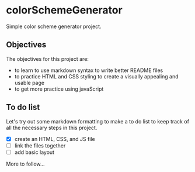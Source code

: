 # colorSchemeGenerator
Simple color scheme generator project.

## Objectives
The objectives for this project are:  
- to learn to use markdown syntax to write better README files
- to practice HTML and CSS styling to create a visually appealing and usable page
- to get more practice using javaScript

## To do list
Let's try out some markdown formatting to make a to do list to keep track of all the necessary steps in this project.  
- [x] create an HTML, CSS, and JS file
- [ ] link the files together
- [ ] add basic layout

More to follow...